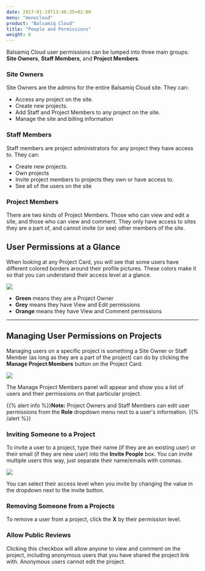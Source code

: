 ```yaml
---
date: 2017-01-19T13:46:35+02:00
menu: "menucloud"
product: "Balsamiq Cloud"
title: "People and Permissions"
weight: 6
---
```


Balsamiq Cloud user permissions can be lumped into three main groups: **Site Owners**, **Staff Members**, and **Project Members**.

### Site Owners
Site Owners are the admins for the entire Balsamiq Cloud site. They can:

- Access any project on the site.
- Create new projects.
- Add Staff and Project Members to any project on the site.
- Manage the site and billing information

### Staff Members
Staff members are project administrators for any project they have access to. They can:

- Create new projects.
- Own projects
- Invite project members to projects they own or have access to.
- See all of the users on the site

### Project Members
There are two kinds of Project Members. Those who can view and edit a site, and those who can view and comment. They only have access to sites they are a part of, and cannot invite (or see) other members of the site.

## User Permissions at a Glance

When looking at any Project Card, you will see that some users have different colored borders around their profile pictures. These colors make it so that you can understand their access level at a glance.

![](//media.balsamiq.com/img/support/docs/cloud/user-glance.png)

- **Green** means they are a Project Owner
- **Grey** means they have View and Edit permissions
- **Orange** means they have View and Comment permissions

---

## Managing User Permissions on Projects

Managing users on a specific project is something a Site Owner or Staff Member (as long as they are a part of the project) can do by clicking the **Manage Project Members** button on the Project Card.

![](//media.balsamiq.com/img/support/docs/cloud/manage-project-members-button.png)

The Manage Project Members panel will appear and show you a list of users and their permissions on that particular project.

{{% alert info %}}**Note:** Project Owners and Staff Members can edit user permissions from the **Role** dropdown menu next to a user's information. {{% /alert %}}

### Inviting Someone to a Project

To invite a user to a project, type their name (if they are an existing user) or their email (if they are new user) into the **Invite People** box. You can invite multiple users this way, just separate their name/emails with commas.

![](//media.balsamiq.com/img/support/docs/cloud/invite-project-member.png)

You can select their access level when you invite by changing the value in the dropdown next to the invite button.

### Removing Someone from a Projects

To remove a user from a project, click the **X** by their permission level.

### Allow Public Reviews

Clicking this checkbox will allow anyone to view and comment on the project, including anonymous users that you have shared the project link with. Anonymous users cannot edit the project.
